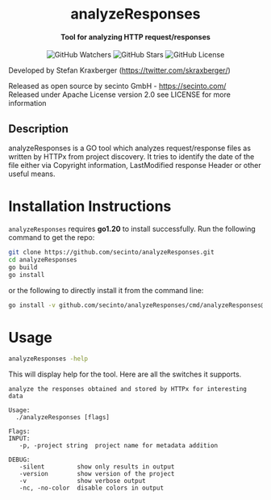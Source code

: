 <h1 align="center">analyzeResponses</h1>
<h4 align="center">Tool for analyzing HTTP request/responses</h4>
<p align="center">
  
  <img src="https://img.shields.io/github/watchers/secinto/analyzeResponses?label=Watchers&style=for-the-badge" alt="GitHub Watchers">
  <img src="https://img.shields.io/github/stars/secinto/analyzeResponses?style=for-the-badge" alt="GitHub Stars">
  <img src="https://img.shields.io/github/license/secinto/analyzeResponses?style=for-the-badge" alt="GitHub License">
</p>

Developed by Stefan Kraxberger (https://twitter.com/skraxberger/)  

Released as open source by secinto GmbH - https://secinto.com/  
Released under Apache License version 2.0 see LICENSE for more information

Description
----
analyzeResponses is a GO tool which analyzes request/response files as written by HTTPx from project discovery.
It tries to identify the date of the file either via Copyright information, LastModified response Header or 
other useful means.

# Installation Instructions

`analyzeResponses` requires **go1.20** to install successfully. Run the following command to get the repo:

```sh
git clone https://github.com/secinto/analyzeResponses.git
cd analyzeResponses
go build
go install
```

or the following to directly install it from the command line:

```sh
go install -v github.com/secinto/analyzeResponses/cmd/analyzeResponses@latest
```

# Usage

```sh
analyzeResponses -help
```

This will display help for the tool. Here are all the switches it supports.


```console
analyze the responses obtained and stored by HTTPx for interesting data

Usage:
  ./analyzeResponses [flags]

Flags:
INPUT:
   -p, -project string  project name for metadata addition

DEBUG:
   -silent         show only results in output
   -version        show version of the project
   -v              show verbose output
   -nc, -no-color  disable colors in output

